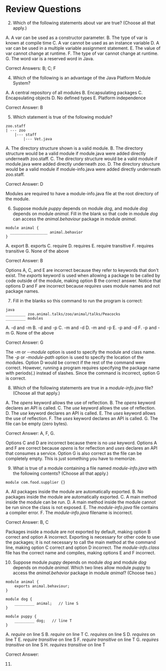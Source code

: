 # Review Questions

2) Which of the following statements about var are true? (Choose all that apply.)

A. A var can be used as a constructor parameter.
B. The type of var is known at compile time
C. A var cannot be used as an instance variable
D. A var can be used in a multiple variable assignment statement.
E. The value of var cannot change at runtime.
F. The type of var cannot change at runtime.
G. The word var is a reserved word in Java.


Correct Answers: B; C; F


4) Which of the following is an advantage of the Java Platform Module System?

A. A central repository of all modules
B. Encapsulating packages
C. Encapsulating objects
D. No defined types
E. Platform independence

Correct Answer: B

5) Which statement is true of the following module?


```
zoo.staff
| --- zoo
    |--- staff
        |--- Vet.java
```



A. The directory structure shown is a valid module.
B. The directory structure would be a valid module if module.java were added directly underneath zoo.staff.
C. The directory structure would be a valid module if module.java were added directly underneath zoo.
D. The directory structure would be a valid module if module-info.java were added directly underneath zoo.staff.

Correct Answer: D

Modules are required to have a module-info.java file at the root directory of the module. 


6. Suppose module *puppy* depends on module *dog*, and module *dog* depends on module *animal*.
Fill in the blank so that code in module *dog* can access the *animal.behaviour* package in module *animal*.

```
module animal {
  _________________ animal.behavior
}
```

A. export
B. exports
C. require
D. requires
E. require transitive
F. requires transitive
G. None of the above


Correct Answer: B

Options A, C, and E are incorrect because they refer to keywords that don't exist.
The *exports* keyword is used when allowing a package to be called by code outside of the module,
making option B the correct answer. Notice that options D and F are incorrect because *requires* uses module names
and not package names.


7. Fill in the blanks so this command to run the program is correct:

```
java
_________ zoo.animal.talks/zoo/animal/talks/Peacocks
_________ modules
```

A. -d and -m
B. -d and -p
C. -m and -d
D. -m and -p
E. -p and -d
F. -p and -m
G. None of the above

Correct Answer: G

The *-m* or *--module* option is used to specify the module and class name. The *-p* or *-module-path* option is used to 
specify the location of the modules. Option D would be correct if the rest of the command were correct.
However, running a program requires specifying the package name with periods(.) instead of slashes.
Since the command is incorrect, option G is correct.



8. Which of the following statements are true in a *module-info.java* file?
   (Choose all that apply.)

A. The *opens* keyword allows the use of reflection.
B. The *opens* keyword declares an API is called.
C. The *use* keyword allows the use of reflection.
D. The *use* keyword declares an API is called.
E. The *uses* keyword allows the use of reflection.
F. The *uses* keyword declares an API is called.
G. The file can be empty (zero bytes).


Correct Answer: A, F, G.

Options C and D are incorrect because there is no *use* keyword. Options A and F are correct because *opens* is for 
reflection and *uses* declares an API that consumes a service. Option G is also correct as the file can be completely 
empty. This is just something you have to memorize.


9. What is true of a module containing a file named *module-info.java* with the following contents?
   (Choose all that apply.)

```
module com.food.supplier {}
```

A. All packages inside the module are automatically exported.
B. No packages inside the module are automatically exported.
C. A main method inside the module can be run.
D. A main method inside the module cannot be run since the class is not exposed.
E. The *module-info.java* file contains a compiler error.
F. The *module-info.java* filename is incorrect.


Correct Answer: B, C

Packages inside a module are not exported by default, making option B correct and option A incorrect.
Exporting is necessary for other code to use the packages; it is not necessary to call the main method at the
command line, making option C correct and option D incorrect. The *module-info.class* file has the correct name and 
compiles, making options E and F incorrect.


10. Suppose module *puppy* depends on module *dog* and module *dog* depends on module *animal*. Which two lines allow
module *puppy* to access the *animal.behavior* package in module *animal*? (Choose two.)

```
module animal {
    exports animal.behaviour;
}

module dog {
    _________ animal;   // line S
}

module puppy {
    _________ dog;   // line T
}
```

A. *require* on line S
B. *require* on line T
C. *requires* on line S
D. *requires* on line T
E. *require transitive* on line S
F. *require transitive* on line T
G. *requires transitive* on line S
H. *requires transitive* on line T


Correct Answer: 


11. 





























